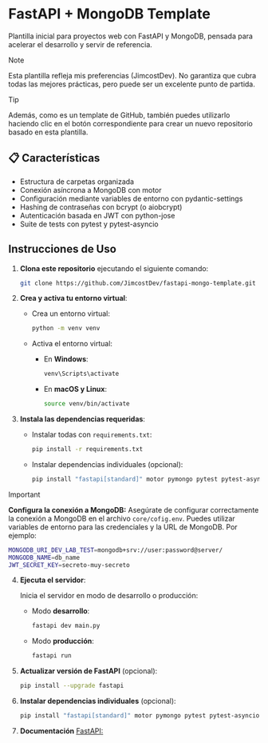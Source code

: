 # FastAPI + MongoDB Template
Plantilla inicial para proyectos web con FastAPI y MongoDB, pensada para acelerar el desarrollo y servir de referencia. 

> [!NOTE]
> Esta plantilla refleja mis preferencias (JimcostDev). No garantiza que cubra todas las mejores prácticas, pero puede ser un excelente punto de partida.

> [!TIP]
> Además, como es un template de GitHub, también puedes utilizarlo haciendo clic en el botón correspondiente para crear un nuevo repositorio basado en esta plantilla.

## 📋 Características
- Estructura de carpetas organizada
- Conexión asíncrona a MongoDB con motor
- Configuración mediante variables de entorno con pydantic-settings
- Hashing de contraseñas con bcrypt (o aiobcrypt)
- Autenticación basada en JWT con python-jose
- Suite de tests con pytest y pytest-asyncio

## Instrucciones de Uso

1. **Clona este repositorio** ejecutando el siguiente comando:

    ```bash
    git clone https://github.com/JimcostDev/fastapi-mongo-template.git
    ```

2. **Crea y activa tu entorno virtual**:

    - Crea un entorno virtual:

        ```bash
        python -m venv venv
        ```

    - Activa el entorno virtual:

        - En **Windows**:

            ```bash
            venv\Scripts\activate
            ```

        - En **macOS y Linux**:

            ```bash
            source venv/bin/activate
            ```

3. **Instala las dependencias requeridas**:
    - Instalar todas con `requirements.txt`:
        ```bash
        pip install -r requirements.txt
        ```
    - Instalar dependencias individuales (opcional):
        ```bash
        pip install "fastapi[standard]" motor pymongo pytest pytest-asyncio pydantic-settings aiobcrypt python-jose
        ```

> [!IMPORTANT]
> **Configura la conexión a MongoDB:**
> Asegúrate de configurar correctamente la conexión a MongoDB en el archivo `core/cofig.env`. Puedes utilizar variables de entorno para las credenciales y la URL de MongoDB. Por ejemplo:

```sh
MONGODB_URI_DEV_LAB_TEST=mongodb+srv://user:password@server/
MONGODB_NAME=db_name
JWT_SECRET_KEY=secreto-muy-secreto
```

4. **Ejecuta el servidor**:

    Inicia el servidor en modo de desarrollo o producción:

    - Modo **desarrollo**:
        ```bash
        fastapi dev main.py
        ```

    - Modo **producción**:
        ```bash
        fastapi run
        ```

5. **Actualizar versión de FastAPI** (opcional):
    ```bash
    pip install --upgrade fastapi
    ```

7. **Instalar dependencias individuales** (opcional):

    ```bash
    pip install "fastapi[standard]" motor pymongo pytest pytest-asyncio pydantic-settings aiobcrypt python-jose
    ```
8. **Documentación** [FastAPI:](https://fastapi.tiangolo.com/#requirements)
   

